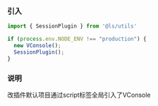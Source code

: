 ### 引入
```javascript
import { SessionPlugin } from '@ls/utils' 

if (process.env.NODE_ENV !== "production") {
  new VConsole();
  SessionPlugin();
}

```

### 说明
改插件默认项目通过script标签全局引入了VConsole